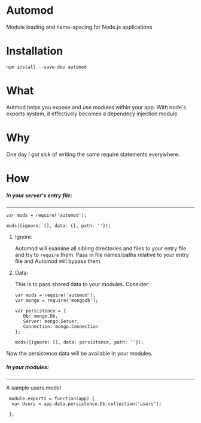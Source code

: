 # Automod
Module loading and name-spacing for Node.js applications

# Installation
`npm install --save-dev automod`

# What
Autmod helps you expose and use modules within your app. With node's exports system, it effectively becomes a dependecy injection module.

# Why
One day I got sick of writing the same require statements everywhere.

# How

##### In your server's entry file:
***

    var mods = require('automod');

    mods({ignore: [], data: {}, path: ''});

1. Ignore:

   Automod will examine all sibling directories and files to your entry file and try to `require` them. Pass in file names/paths relative to your entry file and Automod will bypass them.

2. Data:

   This is to pass shared data to your modules. Consider:

       var mods = require('automod');
       var mongo = require('mongodb');

       var persistence = {
          Db: mongo.Db,
          Server: mongo.Server,
          Connection: mongo.Connection
       };

       mods({ignore: [], data: persistence, path: ''});

  Now the persistence data will be available in your modules.

 ##### In your modules:
 ***

 A sample users model

     module.exports = function(app) {
      var Users = app.data.persistence.Db.collection('users');
        
     };
